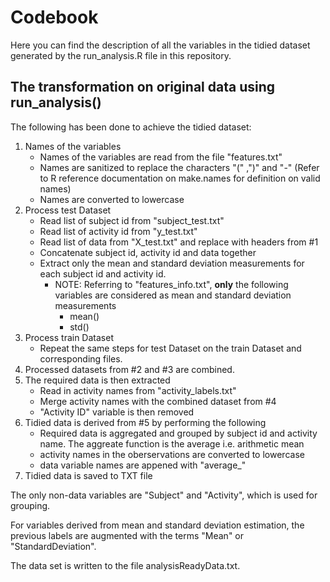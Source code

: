 # Codebook

Here you can find the description of all the variables in the tidied dataset generated by the run_analysis.R file in this repository.

## The transformation on original data using run_analysis()
The following has been done to achieve the tidied dataset:

1. Names of the variables
    + Names of the variables are read from the file "features.txt"
    + Names are sanitized to replace the characters "(" ,")" and "-" (Refer to R reference documentation on make.names for definition on valid names)
    + Names are converted to lowercase
2. Process test Dataset
    + Read list of subject id from "subject_test.txt"
    + Read list of activity id from "y_test.txt"
    + Read list of data from "X_test.txt" and replace with headers from #1
    + Concatenate subject id, activity id and data together
    + Extract only the mean and standard deviation measurements for each subject id and activity id.
        + NOTE: Referring to "features_info.txt", **only** the following variables are considered as mean and standard deviation measurements
            + mean()
            + std()
3. Process train Dataset
    + Repeat the same steps for test Dataset on the train Dataset and corresponding files.
4. Processed datasets from #2 and #3 are combined.
5. The required data is then extracted
    + Read in activity names from "activity_labels.txt"
    + Merge activity names with the combined dataset from #4
    + "Activity ID" variable is then removed
5. Tidied data is derived from #5 by performing the following
    + Required data is aggregated and grouped by subject id and activity name. The aggreate function is the average i.e. arithmetic mean
    + activity names in the oberservations are converted to lowercase
    + data variable names are appened with "average_"
6. Tidied data is saved to TXT file
    

The only non-data variables are "Subject" and "Activity", which is used for grouping.

For variables derived from mean and standard deviation estimation, the previous labels
are augmented with the terms "Mean" or "StandardDeviation".

The data set is written to the file analysisReadyData.txt.


